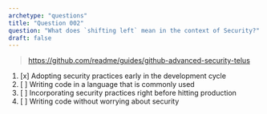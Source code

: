 ```yaml
---
archetype: "questions"
title: "Question 002"
question: "What does `shifting left` mean in the context of Security?"
draft: false
---
```


> https://github.com/readme/guides/github-advanced-security-telus
1. [x] Adopting security practices early in the development cycle
1. [ ] Writing code in a language that is commonly used
1. [ ] Incorporating security practices right before hitting production
1. [ ] Writing code without worrying about security
